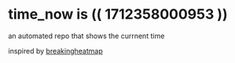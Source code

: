 # time_now is (( 1712358000953 ))

an automated repo that shows the currnent time

inspired by [breakingheatmap](https://github.com/breakingheatmap/breakingheatmap)
